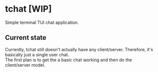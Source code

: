 # tchat [WIP]
Simple terminal TUI chat application.

## Current state
Currently, tchat still doesn't actually have any client/server. Therefore, it's basically just a single user chat. \
The first plan is to get the a basic chat working and then do the client/server model.
